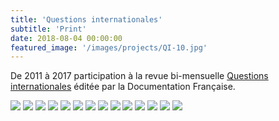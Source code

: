 ```yaml
---
title: 'Questions internationales'
subtitle: 'Print'
date: 2018-08-04 00:00:00
featured_image: '/images/projects/QI-10.jpg'
---
```


De 2011 à 2017 participation à la revue bi-mensuelle [Questions internationales](http://www.ladocumentationfrancaise.fr/catalogue/3303331600009/index.shtml#book_presentation) éditée par la Documentation Française.

<div class="gallery" data-columns="3">
	<img src="/images/projects/QI-1.jpg">
	<img src="/images/projects/QI-2.jpg">
	<img src="/images/projects/QI-3.jpg">
	<img src="/images/projects/QI-4.jpg">
	<img src="/images/projects/QI-5.jpg">
	<img src="/images/projects/QI-6.jpg">
	<img src="/images/projects/QI-7.jpg">
	<img src="/images/projects/QI-8.jpg">
	<img src="/images/projects/QI-9.jpg">
	<img src="/images/projects/QI-10.jpg">
	<img src="/images/projects/QI-11.jpg">
	<img src="/images/projects/QI-12.jpg">
	<img src="/images/projects/QI-13.jpg">
	<img src="/images/projects/QI-14.jpg">
</div>
